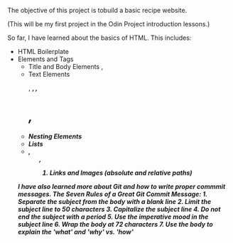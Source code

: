 The objective of this project is tobuild a basic recipe website.

(This will be my first project in the Odin Project introduction lessons.)

So far, I have learned about the basics of HTML.  This includes:

- HTML Boilerplate
- Elements and Tags
    - Title and Body Elements <Heading>, <Body>
    - Text Elements <p>, <strong>, <em>, <h1>, <!--Comments-->
    - Nesting Elements
    - Lists <li>, <ul>, <ol>
    - Links and Images (absolute and relative paths)

I have also learned more about Git and how to write proper commmit messages.  The Seven Rules of a Great Git Commit Message:
    1. Separate the subject from the body with a blank line
    2. Limit the subject line to 50 characters
    3. Capitalize the subject line
    4. Do not end the subject with a period
    5. Use the imperative mood in the subject line
    6. Wrap the body at 72 characters
    7. Use the body to explain the 'what' and 'why' vs. 'how'
